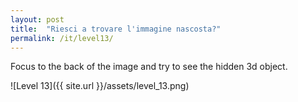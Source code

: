 ```yaml
---
layout: post
title:  "Riesci a trovare l'immagine nascosta?"
permalink: /it/level13/
---
```

Focus to the back of the image and try to see the hidden 3d object.

![Level 13]({{ site.url }}/assets/level_13.png)